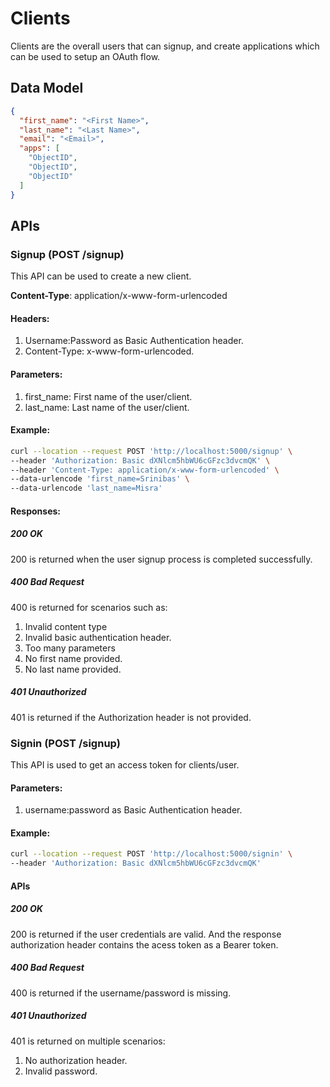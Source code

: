# Clients

Clients are the overall users that can signup, and create applications which can be used to setup an OAuth flow.

## Data Model
```json
{
  "first_name": "<First Name>",
  "last_name": "<Last Name>",
  "email": "<Email>",
  "apps": [
    "ObjectID",
    "ObjectID",
    "ObjectID"
  ]
}
```

## APIs

### Signup (POST /signup)

This API can be used to create a new client.

**Content-Type**: application/x-www-form-urlencoded

#### Headers:
1. Username:Password as Basic Authentication header.
2. Content-Type: x-www-form-urlencoded.

#### Parameters:
1. first_name: First name of the user/client.
2. last_name: Last name of the user/client.

#### Example:
```bash
curl --location --request POST 'http://localhost:5000/signup' \
--header 'Authorization: Basic dXNlcm5hbWU6cGFzc3dvcmQK' \
--header 'Content-Type: application/x-www-form-urlencoded' \
--data-urlencode 'first_name=Srinibas' \
--data-urlencode 'last_name=Misra'
```

#### Responses:

##### 200 OK
200 is returned when the user signup process is completed successfully.

##### 400 Bad Request
400 is returned for scenarios such as:
1. Invalid content type
2. Invalid basic authentication header.
3. Too many parameters
4. No first name provided.
5. No last name provided.

##### 401 Unauthorized
401 is returned if the Authorization header is not provided.

### Signin (POST /signup)

This API is used to get an access token for clients/user.

#### Parameters:
1. username:password as Basic Authentication header.

#### Example:
```bash
curl --location --request POST 'http://localhost:5000/signin' \
--header 'Authorization: Basic dXNlcm5hbWU6cGFzc3dvcmQK'
```

#### APIs

##### 200 OK
200 is returned if the user credentials are valid. And the response authorization header contains the acess token as a Bearer token.

##### 400 Bad Request
400 is returned if the username/password is missing.

##### 401 Unauthorized
401 is returned on multiple scenarios:
1. No authorization header.
2. Invalid password.